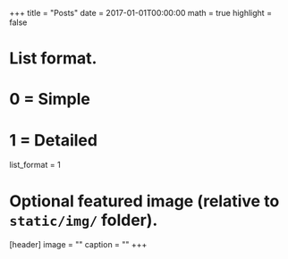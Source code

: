 +++
title = "Posts"
date = 2017-01-01T00:00:00
math = true
highlight = false

# List format.
#   0 = Simple
#   1 = Detailed
list_format = 1

# Optional featured image (relative to `static/img/` folder).
[header]
image = ""
caption = ""
+++

